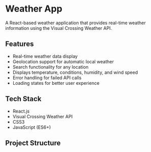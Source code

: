# Weather App

A React-based weather application that provides real-time weather information using the Visual Crossing Weather API.

## Features

- Real-time weather data display
- Geolocation support for automatic local weather
- Search functionality for any location
- Displays temperature, conditions, humidity, and wind speed
- Error handling for failed API calls
- Loading states for better user experience

## Tech Stack

- React.js
- Visual Crossing Weather API
- CSS3
- JavaScript (ES6+)

## Project Structure 